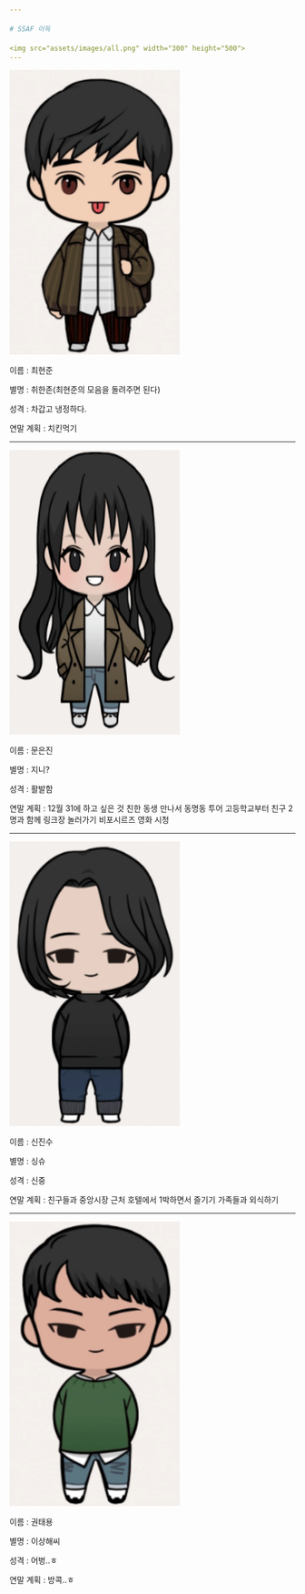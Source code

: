 ```yaml
---

# SSAF 이득

<img src="assets/images/all.png" width="300" height="500">
---
```


<div class="left">

<img src="assets/images/heunjun.png" width="300" height="500">

</div>

<div class="right">

<p>이름 : 최현준</p>

<p>별명 : 취한존(최현준의 모음을 돌려주면 된다)</p>

<p>성격 : 차갑고 냉정하다.</p>

<p>연말 계획 : 치킨먹기</p>

</div>

---

<div class="left">

<img src="assets/images/eunjin.png" width="300" height="500">

</div>

<div class="right">

<p>이름 : 문은진</p>

<p>별명 : 지니?</p>

<p>성격 : 활발함</p>

<p>연말 계획 : 12월 31에 하고 싶은 것
친한 동생 만나서 동명동 투어
고등학교부터 친구 2명과 함께 링크장 놀러가기
비포시르즈 영화 시청</p>

</div>

---

<div class="left">

<img src="assets/images/jinsu.png" width="300" height="500">

</div>

<div class="right">

<p>이름 : 신진수</p>

<p>별명 : 싱슈</p>

<p>성격 : 신중</p>

<p>연말 계획 : 친구들과 중앙시장 근처 호텔에서 1박하면서 즐기기
가족들과 외식하기</p>

</div>

---

<div class="left">

<img src="assets/images/taeyong.png" width="300" height="500">

</div>

<div class="right">

<p>이름 : 권태용</p>

<p>별명 : 이상해씨</p>

<p>성격 : 어벙..ㅎ</p>

<p>연말 계획 : 방콕..ㅎ </p>

</div>
